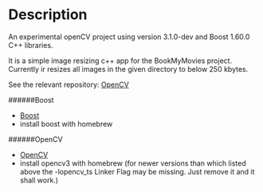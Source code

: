 # Description

An experimental openCV project using version 3.1.0-dev and Boost 1.60.0 C++ libraries.

It is a simple image resizing c++ app for the BookMyMovies project. Currently ir resizes all images in the given directory to below 250 kbytes.

See the relevant repository:
[OpenCV](https://github.com/igeorge0902/openCV)

######Boost
- [Boost](http://www.boost.org/)
- install boost with homebrew

######OpenCV
- [OpenCV](http://opencv.org/)
- install opencv3 with homebrew (for newer versions than which listed above the -lopencv_ts Linker Flag may be missing. Just remove it and it shall work.)